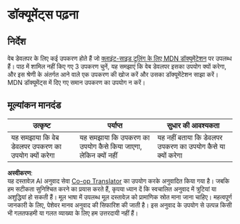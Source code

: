 <!--
CO_OP_TRANSLATOR_METADATA:
{
  "original_hash": "1ce4deaec80130d3a0a3c906568459fc",
  "translation_date": "2025-08-24T13:01:48+00:00",
  "source_file": "1-getting-started-lessons/1-intro-to-programming-languages/assignment.md",
  "language_code": "hi"
}
-->
# डॉक्यूमेंट्स पढ़ना

## निर्देश

वेब डेवलपर के लिए कई उपकरण होते हैं जो [क्लाइंट-साइड टूलिंग के लिए MDN डॉक्यूमेंटेशन](https://developer.mozilla.org/docs/Learn/Tools_and_testing/Understanding_client-side_tools/Overview) पर उपलब्ध हैं। पाठ में शामिल नहीं किए गए 3 उपकरण चुनें, यह समझाएं कि वेब डेवलपर इसका उपयोग क्यों करेगा, और इस श्रेणी के अंतर्गत आने वाले एक उपकरण की खोज करें और उसका डॉक्यूमेंटेशन साझा करें। MDN डॉक्यूमेंट्स में दिए गए समान उपकरण का उपयोग न करें।

## मूल्यांकन मानदंड

उत्कृष्ट | पर्याप्त | सुधार की आवश्यकता
--- | --- | -- |
| यह समझाया कि वेब डेवलपर उपकरण का उपयोग क्यों करेगा | यह समझाया कि उपकरण का उपयोग कैसे किया जाएगा, लेकिन क्यों नहीं | यह नहीं बताया कि डेवलपर उपकरण का उपयोग कैसे या क्यों करेगा |

**अस्वीकरण**:  
यह दस्तावेज़ AI अनुवाद सेवा [Co-op Translator](https://github.com/Azure/co-op-translator) का उपयोग करके अनुवादित किया गया है। जबकि हम सटीकता सुनिश्चित करने का प्रयास करते हैं, कृपया ध्यान दें कि स्वचालित अनुवाद में त्रुटियां या अशुद्धियां हो सकती हैं। मूल भाषा में उपलब्ध मूल दस्तावेज़ को प्रामाणिक स्रोत माना जाना चाहिए। महत्वपूर्ण जानकारी के लिए, पेशेवर मानव अनुवाद की सिफारिश की जाती है। इस अनुवाद के उपयोग से उत्पन्न किसी भी गलतफहमी या गलत व्याख्या के लिए हम उत्तरदायी नहीं हैं।
